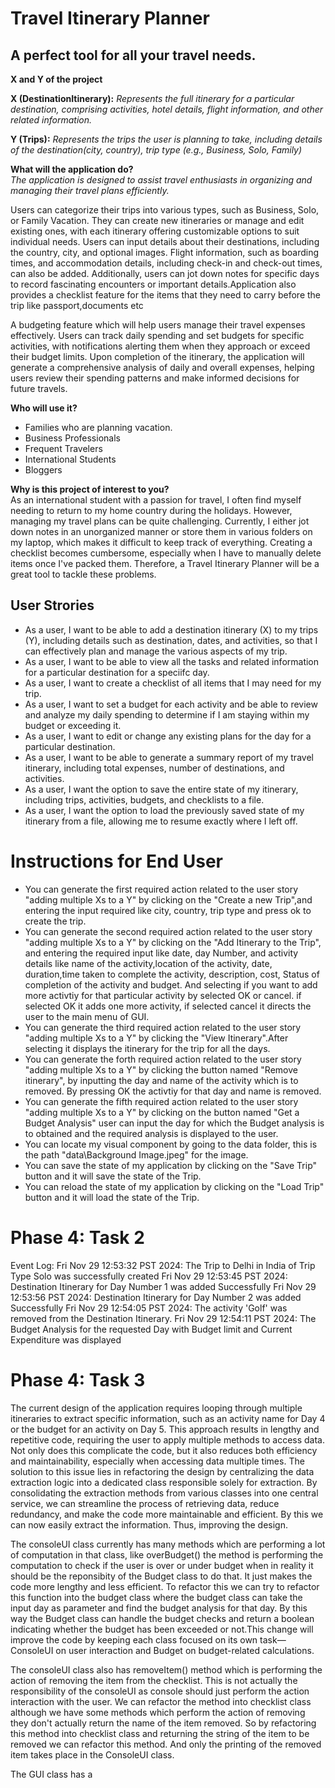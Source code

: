 # Travel Itinerary Planner

## A perfect tool for all your travel needs.

**X and Y of the project**  

**X (DestinationItinerary):** *Represents the full itinerary for a particular destination, comprising activities, hotel details, flight information, and other related information.*

**Y (Trips):** *Represents the trips the user is planning to take, including details of the destination(city, country), trip type (e.g., Business, Solo, Family)*


**What will the application do?**  
*The application is designed to assist travel enthusiasts in organizing and managing their travel plans efficiently.*

Users can categorize their trips into various types, such as Business, Solo, or Family Vacation. They can create new itineraries or manage and edit existing ones, with each itinerary offering customizable options to suit individual needs. Users can input details about their destinations, including the country, city, and optional images. Flight information, such as boarding times, and accommodation details, including check-in and check-out times, can also be added. Additionally, users can jot down notes for specific days to record fascinating encounters or important details.Application also provides a checklist feature for the items that they need to carry before the trip like passport,documents etc

A budgeting feature which will help users manage their travel expenses effectively. Users can track daily spending and set budgets for specific activities, with notifications alerting them when they approach or exceed their budget limits. Upon completion of the itinerary, the application will generate a comprehensive analysis of daily and overall expenses, helping users review their spending patterns and make informed decisions for future travels. 

**Who will use it?**
- Families who are planning vacation.
- Business Professionals
- Frequent Travelers 
- International Students 
- Bloggers

**Why is this project of interest to you?**  
As an international student with a passion for travel, I often find myself needing to return to my home country during the holidays. However, managing my travel plans can be quite challenging. Currently, I either jot down notes in an unorganized manner or store them in various folders on my laptop, which makes it difficult to keep track of everything. Creating a checklist becomes cumbersome, especially when I have to manually delete items once I've packed them. Therefore, a Travel Itinerary Planner will be a great tool to tackle these problems.

## User Strories  
- As a user, I want to be able to add a destination itinerary (X) to my trips (Y), including details such as destination, dates, and activities, so that I can effectively plan and manage the various aspects of my trip.
- As a user, I want to be able to view all the tasks and related information for a particular destination for a speciifc day.
- As a user, I want to create a checklist of all items that I may need for my trip.
- As a user, I want to set a budget for each activity and be able to review and analyze my daily spending to determine if I am staying within my budget or exceeding it.
- As a user, I want to edit or change any existing plans for the day for a particular destination.
- As a user, I want to be able to generate a summary report of my travel itinerary, including total expenses, number of destinations, and activities.
- As a user, I want the option to save the entire state of my itinerary, including trips, activities, budgets, and checklists to a file.
- As a user, I want the option to load the previously saved state of my itinerary from a file, allowing me to resume exactly where I left off.

# Instructions for End User
- You can generate the first required action related to the user story "adding multiple Xs to a Y" by clicking on the "Create a new Trip",and  entering the input required like city, country, trip type and press ok to create the trip.
- You can generate the second required action related to the user story "adding multiple Xs to a Y" by clicking on the "Add Itinerary to the Trip", and entering the required input like date, day Number, and activity details like name of the activity,location of the activity, date,
duration,time taken to complete the activity, description, cost, Status of completion of the activity and budget. And selecting if you want to add more activtiy for that particular activity by selected OK or cancel. if selected OK it adds one more activity, if selected cancel it directs the user to the main menu of GUI.
- You can generate the third required action related to the user story "adding multiple Xs to a Y" by clicking the "View Itinerary".After selecting it displays the itinerary for the trip for all the days.
- You can generate the forth required action related to the user story "adding multiple Xs to a Y" by clicking the button named "Remove itinerary", by inputting the day and name of the activity which is to removed. By pressing OK the activtiy for that day and name is removed.
- You can generate the fifth required action related to the user story "adding multiple Xs to a Y" by clicking on the button named "Get a Budget Analysis" user can input the day for which the Budget analysis is to obtained and the required analysis is displayed to the user.
- You can locate my visual component by going to the data folder, this is the path "data\Background Image.jpeg" for the image.
- You can save the state of my application by clicking on the "Save Trip" button and it will save the state of the Trip.
- You can reload the state of my application by clicking on the "Load Trip" button and it will load the state of the Trip.

# Phase 4: Task 2
Event Log:
Fri Nov 29 12:53:32 PST 2024: The Trip to Delhi in India of Trip Type Solo was successfully created
Fri Nov 29 12:53:45 PST 2024: Destination Itinerary for Day Number 1 was added Successfully
Fri Nov 29 12:53:56 PST 2024: Destination Itinerary for Day Number 2 was added Successfully
Fri Nov 29 12:54:05 PST 2024: The activity 'Golf' was removed from the Destination Itinerary.
Fri Nov 29 12:54:11 PST 2024: The Budget Analysis for the requested Day with Budget limit and Current Expenditure was displayed

# Phase 4: Task 3
The current design of the application requires looping through multiple itineraries to extract specific information, such as an activity name for Day 4 or the budget for an activity on Day 5. This approach results in lengthy and repetitive code, requiring the user to apply multiple methods to access data. Not only does this complicate the code, but it also reduces both efficiency and maintainability, especially when accessing data multiple times. The solution to this issue lies in refactoring the design by centralizing the data extraction logic into a dedicated class responsible solely for extraction. By consolidating the extraction methods from various classes into one central service, we can streamline the process of retrieving data, reduce redundancy, and make the code more maintainable and efficient. By this we can now easily extract the information. Thus, improving the design.


The consoleUI class currently has many methods which are performing a lot of computation in that class, like overBudget() the method is performing the computation to check if the user is over or under budget when in reality it should be the reponsibity of the Budget class to do that. It just makes the code more lengthy and less efficient. To refactor this we can try to refactor this function into the budget class where the budget class can take the input day as parameter and find the budget analysis for that day. By this way the Budget class can handle the budget checks and return a boolean indicating whether the budget has been exceeded or not.This change will improve the code by keeping each class focused on its own task—ConsoleUI on user interaction and Budget on budget-related calculations.

The consoleUI class also has removeItem() method which is performing the action of removing the item from the checklist. This is not actually the responsibility of the consoleUI as console should just perform the action interaction with the user. We can refactor the method into checklist class although we have some methods which perform the action of removing they don't actually return the name of the item removed. So by refactoring this method into checklist class and returning the string of the item to be removed we can refactor this method. And only the printing of the removed item takes place in the ConsoleUI class.

The GUI class has a 